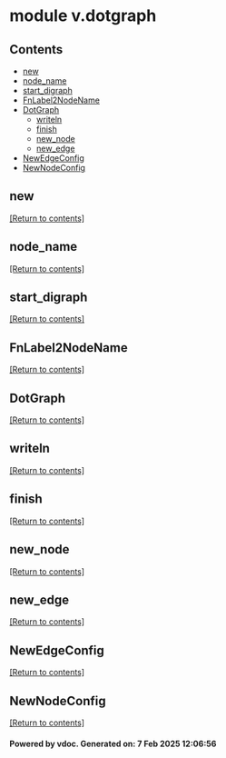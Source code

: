 # module v.dotgraph


## Contents
- [new](#new)
- [node_name](#node_name)
- [start_digraph](#start_digraph)
- [FnLabel2NodeName](#FnLabel2NodeName)
- [DotGraph](#DotGraph)
  - [writeln](#writeln)
  - [finish](#finish)
  - [new_node](#new_node)
  - [new_edge](#new_edge)
- [NewEdgeConfig](#NewEdgeConfig)
- [NewNodeConfig](#NewNodeConfig)

## new
[[Return to contents]](#Contents)

## node_name
[[Return to contents]](#Contents)

## start_digraph
[[Return to contents]](#Contents)

## FnLabel2NodeName
[[Return to contents]](#Contents)

## DotGraph
[[Return to contents]](#Contents)

## writeln
[[Return to contents]](#Contents)

## finish
[[Return to contents]](#Contents)

## new_node
[[Return to contents]](#Contents)

## new_edge
[[Return to contents]](#Contents)

## NewEdgeConfig
[[Return to contents]](#Contents)

## NewNodeConfig
[[Return to contents]](#Contents)

#### Powered by vdoc. Generated on: 7 Feb 2025 12:06:56
